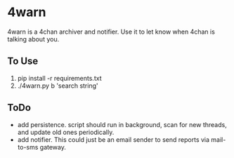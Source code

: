 4warn
=====

4warn is a 4chan archiver and notifier. Use it to let know when 4chan is talking about you.

To Use
------

1. pip install -r requirements.txt
1. ./4warn.py b 'search string'


ToDo
----

* add persistence. script should run in background, scan for new threads, and update old ones periodically.
* add notifier. This could just be an email sender to send reports via mail-to-sms gateway.